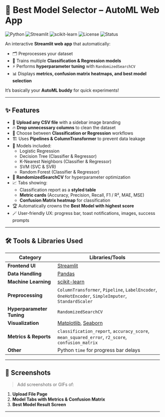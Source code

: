 # 🤖 Best Model Selector – AutoML Web App

![Python](https://img.shields.io/badge/Python-3.10%2B-blue?logo=python)
![Streamlit](https://img.shields.io/badge/Streamlit-App-success?logo=streamlit)
![scikit-learn](https://img.shields.io/badge/scikit--learn-ML-orange?logo=scikitlearn)
![License](https://img.shields.io/badge/License-MIT-lightgrey)
![Status](https://img.shields.io/badge/Project-Active-brightgreen)

An interactive **Streamlit web app** that automatically:
- 🗂️ Preprocesses your dataset  
- 🔎 Trains multiple **Classification & Regression models**  
- ⚡ Performs **hyperparameter tuning** with `RandomizedSearchCV`  
- 📊 Displays **metrics, confusion matrix heatmaps, and best model selection**  

It’s basically your **AutoML buddy** for quick experiments!

---

## ✨ Features
- 📁 **Upload any CSV file** with a sidebar image branding  
- 🔥 **Drop unnecessary columns** to clean the dataset  
- 🎯 Choose between **Classification or Regression** workflows  
- 🏗️ Uses **Pipelines & ColumnTransformer** to prevent data leakage  
- 🧠 Models included:
  - Logistic Regression
  - Decision Tree (Classifier & Regressor)
  - K-Nearest Neighbors (Classifier & Regressor)
  - SVM (SVC & SVR)
  - Random Forest (Classifier & Regressor)
- 🔬 **RandomizedSearchCV** for hyperparameter optimization  
- 📈 Tabs showing:
  - Classification report as a **styled table**
  - **Metric cards** (Accuracy, Precision, Recall, F1 / R², MAE, MSE)
  - **Confusion Matrix heatmap** for classification
- 🏆 Automatically crowns the **Best Model with highest score**  
- 🪄 User-friendly UX: progress bar, toast notifications, images, success prompts  

---

## 🛠️ Tools & Libraries Used

| Category                | Libraries/Tools                          |
|-------------------------|------------------------------------------|
| **Frontend UI**         | [Streamlit](https://streamlit.io/)       |
| **Data Handling**       | [Pandas](https://pandas.pydata.org/)     |
| **Machine Learning**    | [scikit-learn](https://scikit-learn.org/stable/) |
| **Preprocessing**       | `ColumnTransformer`, `Pipeline`, `LabelEncoder`, `OneHotEncoder`, `SimpleImputer`, `StandardScaler` |
| **Hyperparameter Tuning** | `RandomizedSearchCV`                   |
| **Visualization**       | [Matplotlib](https://matplotlib.org/), [Seaborn](https://seaborn.pydata.org/) |
| **Metrics & Reports**   | `classification_report`, `accuracy_score`, `mean_squared_error`, `r2_score`, `confusion_matrix` |
| **Other**               | Python `time` for progress bar delays    |

---

## 📸 Screenshots
> Add screenshots or GIFs of:
1. **Upload File Page**  
2. **Model Tabs with Metrics & Confusion Matrix**  
3. **Best Model Result Screen**  

---





